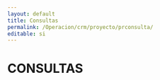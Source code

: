 ```yaml
---
layout: default
title: Consultas
permalink: /Operacion/crm/proyecto/prconsulta/
editable: si
---
```


# CONSULTAS


